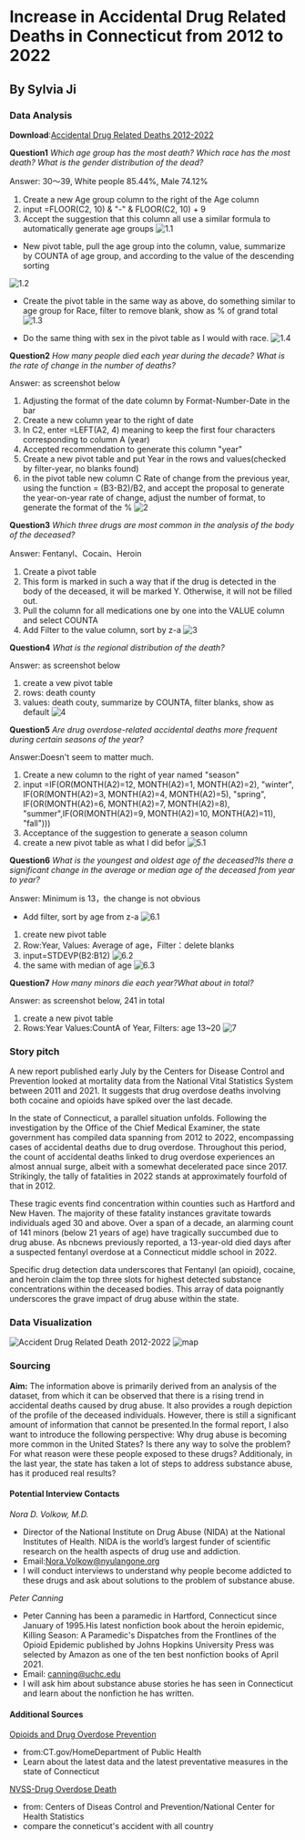 # Increase in Accidental Drug Related Deaths in Connecticut from 2012 to 2022
## By Sylvia Ji
### Data Analysis
**Download**:[Accidental Drug Related Deaths 2012-2022](https://catalog.data.gov/dataset/accidental-drug-related-deaths-2012-2018)

**Question1**
_Which age group has the most death? Which race has the most death? What is the gender distribution of the dead?_

Answer: 30～39, White people 85.44%, Male 74.12%
1. Create a new Age group column to the right of the Age column
2. input =FLOOR(C2, 10) & "-" & FLOOR(C2, 10) + 9
3. Accept the suggestion that this column all use a similar formula to automatically generate age groups
![1.1](https://github.com/sylviaji0225/J124Final/raw/main/question1%20screenshot%201.png)
* New pivot table, pull the age group into the column, value, summarize by COUNTA of age group, and according to the value of the descending sorting

![1.2](https://github.com/sylviaji0225/J124Final/blob/main/question1%20screenshot2.png)

* Create the pivot table in the same way as above, do something similar to age group for Race, filter to remove blank, show as % of grand total
![1.3](https://github.com/sylviaji0225/J124Final/raw/main/question1%20screenshot3.png)

* Do the same thing with sex in the pivot table as I would with race.
![1.4](https://github.com/sylviaji0225/J124Final/raw/main/question1%20screenshot4.png)


**Question2**
_How many people died each year during the decade? What is the rate of change in the number of deaths?_

Answer: as screenshot below
1. Adjusting the format of the date column by Format-Number-Date in the bar
2. Create a new column year to the right of date
3. In C2, enter =LEFT(A2, 4) meaning to keep the first four characters corresponding to column A (year)
4. Accepted recommendation to generate this column "year"
5. Create a new pivot table and put Year in the rows and values(checked by filter-year, no blanks found)
6. in the pivot table new column C Rate of change from the previous year, using the function = (B3-B2)/B2, and accept the proposal to generate the year-on-year rate of change, adjust the number of format, to generate the format of the %
![2](https://github.com/sylviaji0225/J124Final/blob/main/question2.png)
  
**Question3**
_Which three drugs are most common in the analysis of the body of the deceased?_

Answer: Fentanyl、Cocain、Heroin
1. Create a pivot table
2. This form is marked in such a way that if the drug is detected in the body of the deceased, it will be marked Y. Otherwise, it will not be filled out.
3. Pull the column for all medications one by one into the VALUE column and select COUNTA
4. Add Filter to the value column, sort by z-a
![3](https://github.com/sylviaji0225/J124Final/blob/main/question3%20screenshot.png)
  
**Question4**
_What is the regional distribution of the death?_

Answer: as screenshot below
1. create a vew pivot table
2. rows: death county
3. values: death couty, summarize by COUNTA, filter blanks, show as default
![4](https://github.com/sylviaji0225/J124Final/blob/main/question4%20screenshot.png)

**Question5**
_Are drug overdose-related accidental deaths more frequent during certain seasons of the year?_

Answer:Doesn't seem to matter much.
1. Create a new column to the right of year named "season"
2. input =IF(OR(MONTH(A2)=12, MONTH(A2)=1, MONTH(A2)=2), "winter", IF(OR(MONTH(A2)=3, MONTH(A2)=4, MONTH(A2)=5), "spring", IF(OR(MONTH(A2)=6, MONTH(A2)=7, MONTH(A2)=8), "summer",IF(OR(MONTH(A2)=9, MONTH(A2)=10, MONTH(A2)=11),  "fall")))
3. Acceptance of the suggestion to generate a season column
4. create a new pivot table as what I did befor
![5.1](https://github.com/sylviaji0225/J124Final/blob/main/question5%20screenshot1.png)

**Question6**
_What is the youngest and oldest age of the deceased?Is there a significant change in the average or median age of the deceased from year to year?_

Answer: Minimum is 13，the change is not obvious
* Add filter, sort by age from z-a
![6.1](https://github.com/sylviaji0225/J124Final/blob/main/question6%20screenshot1.png)
1. create new pivot table
2. Row:Year, Values: Average of age，Filter：delete blanks
3. input=STDEVP(B2:B12)
![6.2](https://github.com/sylviaji0225/J124Final/blob/main/question6%20screenshot2.png)
4. the same with median of age
![6.3](https://github.com/sylviaji0225/J124Final/blob/main/question6%20screenshot3.png)

**Question7**
_How many minors die each year?What about in total?_

Answer: as screenshot below, 241 in total

1. create a new pivot table
2. Rows:Year Values:CountA of Year, Filters: age 13~20
![7](https://github.com/sylviaji0225/J124Final/blob/main/q6%20screenshot.png)
### Story pitch
A new report published early July by the Centers for Disease Control and Prevention looked at mortality data from the National Vital Statistics System between 2011 and 2021. It suggests that drug overdose deaths involving both cocaine and opioids have spiked over the last decade.

In the state of Connecticut, a parallel situation unfolds. Following the investigation by the Office of the Chief Medical Examiner, the state government has compiled data spanning from 2012 to 2022, encompassing cases of accidental deaths due to drug overdose. Throughout this period, the count of accidental deaths linked to drug overdose experiences an almost annual surge, albeit with a somewhat decelerated pace since 2017. Strikingly, the tally of fatalities in 2022 stands at approximately fourfold of that in 2012.

These tragic events find concentration within counties such as Hartford and New Haven. The majority of these fatality instances gravitate towards individuals aged 30 and above. Over a span of a decade, an alarming count of 141 minors (below 21 years of age) have tragically succumbed due to drug abuse. As nbcnews previously reported, a 13-year-old died days after a suspected fentanyl overdose at a Connecticut middle school in 2022. 

Specific drug detection data underscores that Fentanyl (an opioid), cocaine, and heroin claim the top three slots for highest detected substance concentrations within the deceased bodies. This array of data poignantly underscores the grave impact of drug abuse within the state.

### Data Visualization
![*_Accident Drug Related Death 2012-2022_*](https://github.com/sylviaji0225/J124Final/blob/main/column%20chart.png)
![map](https://github.com/sylviaji0225/J124Final/blob/main/map.png)
### Sourcing
**Aim:**
The information above is primarily derived from an analysis of the dataset, from which it can be observed that there is a rising trend in accidental deaths caused by drug abuse. It also provides a rough depiction of the profile of the deceased individuals. However, there is still a significant amount of information that cannot be presented.In the formal report, I also want to introduce the following perspective: Why drug abuse is becoming more common in the United States? Is there any way to solve the problem? For what reason were these people exposed to these drugs? Additionaly, in the last year, the state has taken a lot of steps to address substance abuse, has it produced real results?

#### Potential Interview Contacts
_Nora D. Volkow, M.D._
* Director of the National Institute on Drug Abuse (NIDA) at the National Institutes of Health. NIDA is the world’s largest funder of scientific research on the health aspects of drug use and addiction.
* Email:Nora.Volkow@nyulangone.org
* I will conduct interviews to understand why people become addicted to these drugs and ask about solutions to the problem of substance abuse.
  
_Peter Canning_
* Peter Canning has been a paramedic in Hartford, Connecticut since January of 1995.His latest nonfiction book about the heroin epidemic, Killing Season: A Paramedic's Dispatches from the Frontlines of the Opioid Epidemic published by Johns Hopkins University Press was selected by Amazon as one of the ten best nonfiction books of April 2021.
* Email: canning@uchc.edu
* I will ask him about substance abuse stories he has seen in Connecticut and learn about the nonfiction he has written.
  
#### Additional Sources
[Opioids and Drug Overdose Prevention](https://portal.ct.gov/DPH/Health-Education-Management--Surveillance/The-Office-of-Injury-Prevention/Opioids-and-Prescription-Drug-Overdose-Prevention-Program)
* from:CT.gov/HomeDepartment of Public Health
* Learn about the latest data and the latest preventative measures in the state of Connecticut

[NVSS-Drug Overdose Death](https://www.cdc.gov/nchs/nvss/drug-overdose-deaths.htm)
* from: Centers of Diseas Control and Prevention/National Center for Health Statistics
* compare the conneticut's accident with all country



